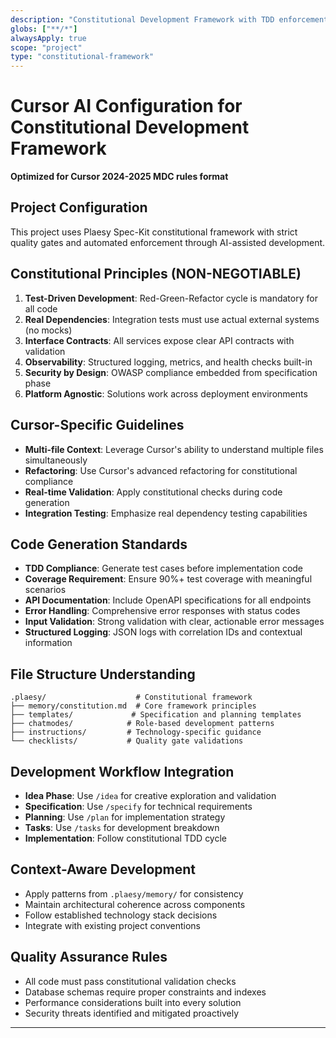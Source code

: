 ```yaml
---
description: "Constitutional Development Framework with TDD enforcement and real dependency testing"
globs: ["**/*"]
alwaysApply: true
scope: "project"
type: "constitutional-framework"
---
```


# Cursor AI Configuration for Constitutional Development Framework
**Optimized for Cursor 2024-2025 MDC rules format**

## Project Configuration
This project uses Plaesy Spec-Kit constitutional framework with strict quality gates and automated enforcement through AI-assisted development.

## Constitutional Principles (NON-NEGOTIABLE)
1. **Test-Driven Development**: Red-Green-Refactor cycle is mandatory for all code
2. **Real Dependencies**: Integration tests must use actual external systems (no mocks)
3. **Interface Contracts**: All services expose clear API contracts with validation
4. **Observability**: Structured logging, metrics, and health checks built-in
5. **Security by Design**: OWASP compliance embedded from specification phase
6. **Platform Agnostic**: Solutions work across deployment environments

## Cursor-Specific Guidelines
- **Multi-file Context**: Leverage Cursor's ability to understand multiple files simultaneously
- **Refactoring**: Use Cursor's advanced refactoring for constitutional compliance
- **Real-time Validation**: Apply constitutional checks during code generation
- **Integration Testing**: Emphasize real dependency testing capabilities

## Code Generation Standards
- **TDD Compliance**: Generate test cases before implementation code
- **Coverage Requirement**: Ensure 90%+ test coverage with meaningful scenarios
- **API Documentation**: Include OpenAPI specifications for all endpoints
- **Error Handling**: Comprehensive error responses with status codes
- **Input Validation**: Strong validation with clear, actionable error messages
- **Structured Logging**: JSON logs with correlation IDs and contextual information

## File Structure Understanding
```
.plaesy/                    # Constitutional framework
├── memory/constitution.md  # Core framework principles
├── templates/             # Specification and planning templates
├── chatmodes/            # Role-based development patterns
├── instructions/         # Technology-specific guidance
└── checklists/           # Quality gate validations
```

## Development Workflow Integration
- **Idea Phase**: Use `/idea` for creative exploration and validation
- **Specification**: Use `/specify` for technical requirements
- **Planning**: Use `/plan` for implementation strategy
- **Tasks**: Use `/tasks` for development breakdown
- **Implementation**: Follow constitutional TDD cycle

## Context-Aware Development
- Apply patterns from `.plaesy/memory/` for consistency
- Maintain architectural coherence across components
- Follow established technology stack decisions
- Integrate with existing project conventions

## Quality Assurance Rules
- All code must pass constitutional validation checks
- Database schemas require proper constraints and indexes
- Performance considerations built into every solution
- Security threats identified and mitigated proactively

---
